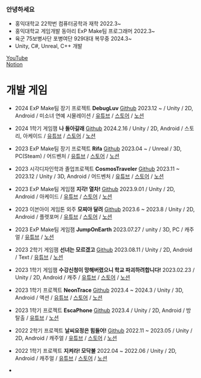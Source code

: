 ### 안녕하세요
- 홍익대학교 22학번 컴퓨터공학과 재학 2022.3~
- 홍익대학교 게임개발 동아리 ExP Make팀 프로그래머 2022.3~
- 육군 75보병사단 포병여단 929대대 복무중 2024.3~
- Unity, C#, Unreal, C++ 개발

[YouTube](https://www.youtube.com/@user-ns4cc8hk7l)
<br/>
[Notion](https://www.notion.so/505fc15cdb9b4f0786cb7693daf20968)

# 개발 게임
- 2024 ExP Make팀 장기 프로젝트 **DebugLuv** [Github](https://github.com/catsnakedog/DebugLuv) 2023.12 ~ / Unity / 2D, Android / 미소녀 연예 시물레이션 / [유튜브]() / [스토어]() / [노션]()
- 2024 1학기 게임잼 **나 돌아갈래** [Github](https://github.com/catsnakedog/GameJam0216/tree/main) 2024.2.16 / Unity / 2D, Android / 스토리, 아케이드 / [유튜브](https://www.youtube.com/watch?v=dy1SeitWzCk) / [스토어]() / [노션]()
- 2023 ExP Make팀 장기 프로젝트 **Rifa** [Github](https://github.com/hans4809/Rifa) 2023.04 ~ / Unreal / 3D, PC(Steam) / 어드벤처 / [유튜브]() / [스토어]() / [노션]()
- 2023 시각디자인학과 졸업프로젝트 **CosmosTraveler** [Github](https://github.com/coolming0/CosmosTraveler) 2023.11 ~ 2023.12 / Unity / 3D, Android / 어드벤처 / [유튜브](https://www.youtube.com/watch?v=OJ3NeB2xKdc) / [스토어]() / [노션]()
- 2023 ExP Make팀 게임잼 **지각! 열차!** [Github](https://github.com/hans4809/Emergency) 2023.9.01 / Unity / 2D, Android / 아케이드 / [유튜브](https://www.youtube.com/watch?v=7SSOvyxw32U) / [스토어](https://play.google.com/store/apps/details?id=com.Emergency.ExP&hl=ko-KR) / [노션](https://www.notion.so/412f0afd6c1743a4b15246614abd6396?pvs=4)
- 2023 이븐아이 게임톤 외주 **모찌야 달려** [Github](https://github.com/catsnakedog/NemoWorld) 2023.6 ~ 2023.8 / Unity / 2D, Android / 플렛포머 / [유튜브](https://www.youtube.com/watch?v=s9752iEw_gU) / [스토어](https://play.google.com/store/apps/details?id=com.nemoCompany.nemoWorld&hl=ko-KR) / [노션](https://www.notion.so/3a3bb3d7dbf8436cb7a74d357bdf9895?pvs=4)
- 2023 ExP Make팀 게임잼 **JumpOnEarth** 2023.07.27 / unity / 3D, PC / 캐주얼 / [유튜브](https://www.youtube.com/watch?v=dxwFDN74OLc) / [노션](https://www.notion.so/JumpOnEarth-16b0e2d952394cedb277a5fe59b7b6dc?pvs=4)
- 2023 2학기 게임잼 **선녀는 모르겠고** [Github](https://github.com/catsnakedog/CardGame) 2023.08.11 / Unity / 2D, Android / Text / [유튜브](https://www.youtube.com/watch?v=yAIIxIxMzfg) / [노션](https://www.notion.so/79d535e8f2eb4ae8880cc73c97cca6ec?pvs=4)
- 2023 1학기 게임잼 **수강신청이 망해버렸으니 학교 파괴하려합니다!** 2023.02.23 / Unity / 2D, Android / 캐주 / [유튜브](https://www.youtube.com/watch?v=EYoF5SxIr3I) / [스토어](https://play.google.com/store/apps/details?id=com.ExPStudio.HongDaeBreaker&hl=ko-KR) / [노션](https://www.notion.so/055c4c324c6249c380a5fe53ba052693?pvs=4)
- 2023 1학기 프로젝트 **NeonTrace** [Github](https://github.com/catsnakedog/NeonTraces) 2023.4 ~ 2024.3 / Unity / 3D, Android / 액션 / [유튜브](https://www.youtube.com/watch?v=l5JxMAS_KB4) / [스토어](https://github.com/catsnakedog/NeonTraces) / [노션](https://www.notion.so/NeonTrace-cbe9a5fd78644967a5b4d990b7879031?pvs=4)
- 2023 1학기 프로젝트 **EscaPhone** [Github](https://github.com/catsnakedog/Escaphone) 2023.4 / Unity / 2D, Android / 방탈출 / [유튜브](https://www.youtube.com/watch?v=1bWeyLwxLv8) / [노션](https://www.notion.so/EscaPhone-81f4a62105b04b02ba3f3c7678ef11a7?pvs=4)
- 2022 2학기 프로젝트 **날씨요정은 힘들어!** [Github](https://github.com/catsnakedog/weatherGrow) 2022.11 ~ 2023.05 / Unity / 2D, Android / 캐주얼 / [유튜브](https://www.youtube.com/watch?v=gqcCdwJ68tw) / [스토어](https://play.google.com/store/apps/details?id=com.ExP.WeatherFairy&hl=ko-KR) / [노션](https://www.notion.so/8d27f41bdb974ac39b69af93cde116bb?pvs=4)
- 2022 1학기 프로젝트 **지켜라! 모닥불** 2022.04 ~ 2022.06 / Unity / 2D, Android / 캐주얼 / [유튜브](https://www.youtube.com/watch?v=bafwo-bdiGA) / [스토어](https://play.google.com/store/apps/details?id=com.ExpStudio.defensefire&hl=ko-KR) / [노션](https://www.notion.so/69d0907909e54b148a8f6529859ed587?pvs=4)

- 


<!--
**catsnakedog/catsnakedog** is a ✨ _special_ ✨ repository because its `README.md` (this file) appears on your GitHub profile.

Here are some ideas to get you started:

- 🔭 I’m currently working on ...
- 🌱 I’m currently learning ...
- 👯 I’m looking to collaborate on ...
- 🤔 I’m looking for help with ...
- 💬 Ask me about ...
- 📫 How to reach me: ...
- 😄 Pronouns: ...
- ⚡ Fun fact: ...
-->
